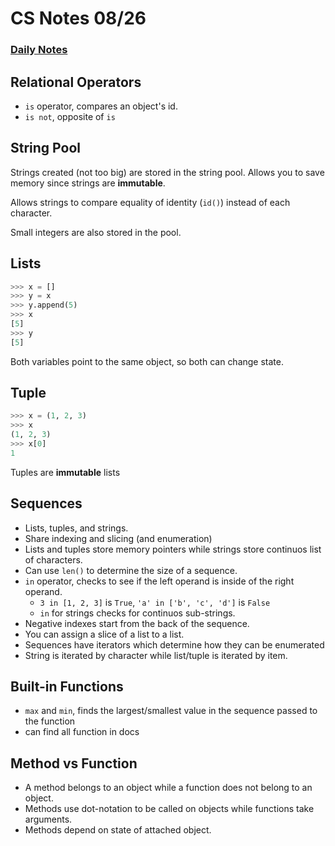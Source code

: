 # CS Notes 08/26

### [Daily Notes](https://faculty.ncssm.edu/~morrison/currentClasses/4240/Aug/26Aug21/)

Relational Operators
--------------------

- `is` operator, compares an object's id.
- `is not`, opposite of `is`

String Pool
-----------

Strings created (not too big) are stored in the string pool. Allows you to save memory since strings are __immutable__.

Allows strings to compare equality of identity (`id()`) instead of each character.

Small integers are also stored in the pool.


Lists
-----

```py
>>> x = []
>>> y = x
>>> y.append(5)
>>> x
[5]
>>> y
[5]
```

Both variables point to the same object, so both can change state.

Tuple
-----

```py
>>> x = (1, 2, 3)
>>> x
(1, 2, 3)
>>> x[0]
1
```

Tuples are __immutable__ lists


Sequences
---------

- Lists, tuples, and strings.
- Share indexing and slicing (and enumeration)
- Lists and tuples store memory pointers while strings store continuos list of characters.
- Can use `len()` to determine the size of a sequence.
- `in` operator, checks to see if the left operand is inside of the right operand.
    - `3 in [1, 2, 3]` is `True`, `'a' in ['b', 'c', 'd']` is `False`
    - `in` for strings checks for continuos sub-strings.
- Negative indexes start from the back of the sequence.
- You can assign a slice of a list to a list.
- Sequences have iterators which determine how they can be enumerated
- String is iterated by character while list/tuple is iterated by item.

Built-in Functions
------------------

- `max` and `min`, finds the largest/smallest value in the sequence passed to the function
- can find all function in docs

Method vs Function
------------------

- A method belongs to an object while a function does not belong to an object.
- Methods use dot-notation to be called on objects while functions take arguments.
- Methods depend on state of attached object.